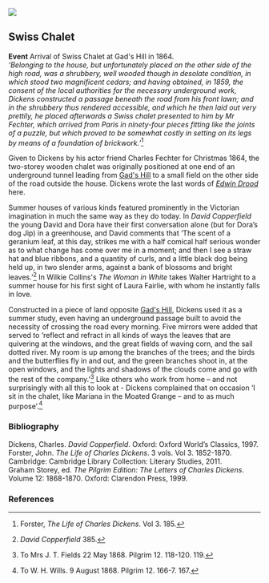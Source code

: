 <a href="https://dev.visual-essays.app"><img src="https://dev-visual-essays.netlify.app/images/ve-button.png"/></a>
<param author="Professor Carolyn Oulton" banner="images/Grammar_School_Gate_Rochester.jpg" layout="vtl" title="Charles Dickens's Swiss Chalet" ve-config=""/>

<param aliases="Chatham" eid="Q729006" ve-entity=""/>
<param aliases="Chalk" eid="Q5068781" ve-entity=""/>
<param aliases="Rochester" eid="Q507517" ve-entity=""/>

## Swiss Chalet

**Event**  Arrival of Swiss Chalet at Gad's Hill in 1864.   
_‘Belonging to the house, but unfortunately placed on the other side of the high road, was a shrubbery, well wooded though in desolate condition, in which stood two magnificent cedars; and having obtained, in 1859, the consent of the local authorities for the necessary underground work, Dickens constructed a passage beneath the road from his front lawn; and in the shrubbery thus rendered accessible, and which he then laid out very prettily, he placed afterwards a Swiss chalet presented to him by Mr Fechter, which arrived from Paris in ninety-four pieces fitting like the joints of a puzzle, but which proved to be somewhat costly in setting on its legs by means of a foundation of brickwork.’_[^ref1] 
<param ve-image-v2 manifest="https://iiif.juncture-digital.org/gh:kent-map/images/dickens/swiss chalet1.jpg/manifest.json">

Given to Dickens by his actor friend Charles Fechter for Christmas 1864, the two-storey wooden chalet was originally positioned at one end of an underground tunnel leading from [Gad's Hill](dickens-gads-hill) to a small field on the other side of the road outside the house. Dickens wrote the last words of [_Edwin Drood_](/dickens/edwin-drood-curated-walk) here.
<param attribution="Benjamin Mortley" label="Gad's Hill, Rochester" url="https://stor.artstor.org/stor/5c3cfffa-911e-44cf-ab35-28b94bf80418" ve-image=""/>

Summer houses of various kinds featured prominently in the Victorian imagination in much the same way as they do today. In _David Copperfield_ the young David and Dora have their first conversation alone (but for Dora’s dog Jip) in a greenhouse, and David comments that ‘The scent of a geranium leaf, at this day, strikes me with a half comical half serious wonder as to what change has come over me in a moment; and then I see a straw hat and blue ribbons, and a quantity of curls, and a little black dog being held up, in two slender arms, against a bank of blossoms and bright leaves.’[^ref2] In Wilkie Collins's _The Woman in White_ takes Walter Hartright to a summer house for his first sight of Laura Fairlie, with whom he instantly falls in love.
<param ve-image-v2 manifest="https://iiif.juncture-digital.org/wc:Dora_Spenlow_from_David_Copperfield_art_by_Frank_Reynolds.jpg/manifest.json">

Constructed in a piece of land opposite [Gad's Hill](dickens-gads-hill), Dickens used it as a summer study, even having an underground passage built to avoid the necessity of crossing the road every morning. Five mirrors were added that served to ‘reflect and refract in all kinds of ways the leaves that are quivering at the windows, and the great fields of waving corn, and the sail dotted river. My room is up among the branches of the trees; and the birds and the butterflies fly in and out, and the green branches shoot in, at the open windows, and the lights and shadows of the clouds come and go with the rest of the company.’[^ref3] Like others who work from home – and not surprisingly with all this to look at - Dickens complained that on occasion ‘I sit in the chalet, like Mariana in the Moated Grange – and to as much purpose’.[^ref4]
<param attribution="Benjamin Mortley" label="Dickens's Writing Chalet" url="https://stor.artstor.org/stor/11fbd10c-4977-45e6-8713-df4c593a5574" ve-image=""/>

### Bibliography

Dickens, Charles. _David Copperfield_. Oxford: Oxford World’s Classics, 1997.   
Forster, John. _The Life of Charles Dickens_. 3 vols. Vol 3. 1852-1870. Cambridge: Cambridge Library Collection: Literary Studies, 2011.   
Graham Storey, ed. _The Pilgrim Edition: The Letters of Charles Dickens_. Volume 12: 1868-1870. Oxford: Clarendon Press, 1999.   

### References

[^ref1]: Forster, _The Life of Charles Dickens_. Vol 3. 185.   
[^ref2]: _David Copperfield_ 385.   
[^ref3]: To Mrs J. T. Fields 22 May 1868. Pilgrim 12. 118-120. 119.    
[^ref4]: To W. H. Wills. 9 August 1868. Pilgrim 12. 166-7. 167.   
